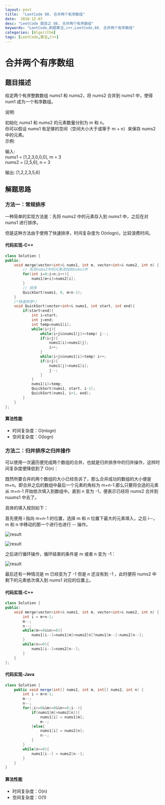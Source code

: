 ```yaml
---
layout: post
title:  "LeetCode 88. 合并两个有序数组"
date:  2018-12-07
desc: "LeetCode 题目之 88. 合并两个有序数组"
keywords: "LeetCode,刷题算法,c++,LeetCode,88. 合并两个有序数组"
categories: [Algorithm]
tags: [LeetCode,算法,C++]
---
```

# 合并两个有序数组

## 题目描述

给定两个有序整数数组 nums1 和 nums2，将 nums2 合并到 nums1 中，使得 num1 成为一个有序数组。

说明:

初始化 nums1 和 nums2 的元素数量分别为 m 和 n。<br />
你可以假设 nums1 有足够的空间（空间大小大于或等于 m + n）来保存 nums2 中的元素。<br />
示例:<br />

输入:<br />
nums1 = [1,2,3,0,0,0], m = 3<br />
nums2 = [2,5,6],       n = 3<br />

输出: [1,2,2,3,5,6]

## 解题思路

### 方法一：常规排序

一种简单的实现方法是：先将 nums2 中的元素存入到 nums1 中，之后在对 nums1 进行排序。

但是这种方法由于使用了快速排序，时间复杂度为 O(nlogn)，比较浪费时间。

#### 代码实现-C++

```cpp
class Solution {
public:
    void merge(vector<int>& nums1, int m, vector<int>& nums2, int n) {
        // 先将nums2中的元素添加到nums1中
        for(int i=0;i<n;i++){
            nums1[m+i]=nums2[i];
        }
        // 排序
        QuickSort(nums1, 0, m+n-1);
    }
    /*快速排序*/
    void QuickSort(vector<int>& nums1, int start, int end){
        if(start<end){
            int i=start;
            int j=end;
            int temp=nums1[i];
            while(i<j){
                while(i<j&&nums1[j]>=temp) j--;
                if(i<j){
                    nums1[i]=nums1[j];
                    i++;
                }
                while(i<j&&nums1[i]<temp) i++;
                if(i<j){
                    nums1[j]=nums1[i];
                    j--;
                }
            }
            nums1[i]=temp;
            QuickSort(nums1, start, i-1);
            QuickSort(nums1, i+1, end);
        }
    }
};
```

#### 算法性能

- 时间复杂度：O(nlogn)
- 空间复杂度：O(logn)

### 方法二：归并排序之归并操作

可以使用一次遍历便完成两个数组的合并，也就是归并排序中的归并操作，这样时间复杂度便降低到了 O(n)：

既然所要合并的两个数组的大小已经告诉了，那么合并成功的数组的大小便是 m+n。即合并之后的数组中最后一个元素的角标为 m+n-1.那么只要将合适的元素从 m+n-1 开始依次填入到数组中。直到 n 变为 -1，便表示已经将 nums2 合并到 nuums1 中去了。

具体的填入规则如下：

首先使用 i 指向 m+n-1 的位置，选择 m 和 n 位置下最大的元素填入，之后 i--，m 和 n 中移动的那一个进行也进行 --
操作。

![result](/assets/images/2018/2018-12/5.png)

![result](/assets/images/2018/2018-12/6.png)

之后进行循环操作，循环结束的条件是 m 或者 n 变为 -1：

![result](/assets/images/2018/2018-12/7.png)

最后还有一种情况是 m 已经变为了 -1 但是 n 还没有到 -1 ，此时便将 nums2 中剩下的元素依次填入到 nums1 对应的位置上。

#### 代码实现-C++

```cpp
class Solution {
public:
    void merge(vector<int>& nums1, int m, vector<int>& nums2, int n) {
        int i = m+n-1;
        m--;
        n--;
        while(m>=0&&n>=0){
            nums1[i--]=nums1[m]>nums2[n]?nums1[m--]:nums2[n--];
        }
        while(n>=0){
            nums1[i--]=nums2[n--];
        }
    }
};
```

#### 代码实现-Java

```java
class Solution {
    public void merge(int[] nums1, int m, int[] nums2, int n) {
        int i = m+n-1;
        m--;
        n--;
        for(;i>=0&&m>=0&&n>=0;i--){
            if(nums1[m]>nums2[n]){
                nums1[i] = nums1[m];
                m--;
            }else{
                nums1[i] = nums2[n];
                n--;
            }
        }
        while(n>=0){
            nums1[i--] = nums2[n--];
        }
    }
}
```

#### 算法性能

- 时间复杂度：O(n)
- 空间复杂度：O(1)